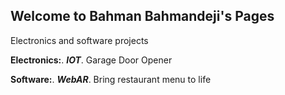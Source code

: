 ## Welcome to Bahman Bahmandeji's Pages

Electronics and software projects

**Electronics:**.
_**IOT**_.
Garage Door Opener

**Software:**.
_**WebAR**_.
Bring restaurant menu to life
